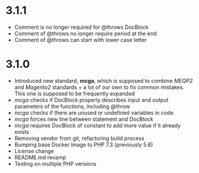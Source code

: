 # 3.1.1

* Comment is no longer required for @throws DocBlock
* Comment of @throws no longer require period at the end
* Comment of @throws can start with lower case letter

# 3.1.0

* Introduced new standard, **mcga**, which is supposed to combine _MEQP2_ and _Magento2_ standards + a lot of our own to fix common mistakes. This one is supposed to be frequently expanded
* _mcga_ checks if DocBlock properly describes input and output parameters of the functions, including @throw
* _mcga_ checks if there are unused or undefined variables in code
* _mcga_ forces new line between statement and DocBlock
* _mcga_ requires DocBlock of constant to add more value if it already exists
* Removing vendor from git, refactoring build process
* Bumping base Docker image to PHP 7.3 (previously 5.6)
* License change
* README.md revamp
* Testing on multiple PHP versions
